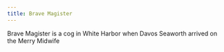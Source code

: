 ```yaml
---
title: Brave Magister
---
```


Brave Magister is a cog in White Harbor when Davos Seaworth arrived on the Merry Midwife


